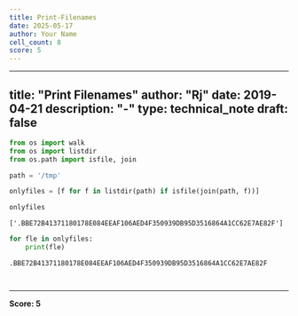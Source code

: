 ```yaml
---
title: Print-Filenames
date: 2025-05-17
author: Your Name
cell_count: 8
score: 5
---
```


---
title: "Print Filenames"
author: "Rj"
date: 2019-04-21
description: "-"
type: technical_note
draft: false
---

```python
from os import walk
from os import listdir
from os.path import isfile, join
```


```python
path = '/tmp'
```


```python
onlyfiles = [f for f in listdir(path) if isfile(join(path, f))]
```


```python
onlyfiles
```




    ['.BBE72B41371180178E084EEAF106AED4F350939DB95D3516864A1CC62E7AE82F']




```python
for fle in onlyfiles:
    print(fle)
```

    .BBE72B41371180178E084EEAF106AED4F350939DB95D3516864A1CC62E7AE82F



```python

```


```python

```


---
**Score: 5**